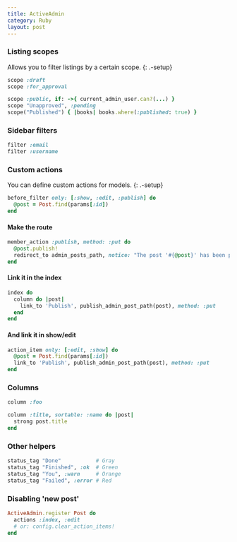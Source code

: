 ```yaml
---
title: ActiveAdmin
category: Ruby
layout: post
---
```


### Listing scopes

Allows you to filter listings by a certain scope.
{: .-setup}

```ruby
scope :draft
scope :for_approval
```

```ruby
scope :public, if: ->{ current_admin_user.can?(...) }
scope "Unapproved", :pending
scope("Published") { |books| books.where(:published: true) }
```

### Sidebar filters

```ruby
filter :email
filter :username
```

### Custom actions

You can define custom actions for models.
{: .-setup}

```ruby
before_filter only: [:show, :edit, :publish] do
  @post = Post.find(params[:id])
end
```

#### Make the route

```ruby
member_action :publish, method: :put do
  @post.publish!
  redirect_to admin_posts_path, notice: "The post '#{@post}' has been published!"
end
```

#### Link it in the index

```ruby
index do
  column do |post|
    link_to 'Publish', publish_admin_post_path(post), method: :put
  end
end
```

#### And link it in show/edit

```ruby
action_item only: [:edit, :show] do
  @post = Post.find(params[:id])
  link_to 'Publish', publish_admin_post_path(post), method: :put
end
```

### Columns

```ruby
column :foo
```

```ruby
column :title, sortable: :name do |post|
  strong post.title
end
```

### Other helpers

```ruby
status_tag "Done"           # Gray
status_tag "Finished", :ok  # Green
status_tag "You", :warn     # Orange
status_tag "Failed", :error # Red
```

### Disabling 'new post'

```ruby
ActiveAdmin.register Post do
  actions :index, :edit
  # or: config.clear_action_items!
end
```
